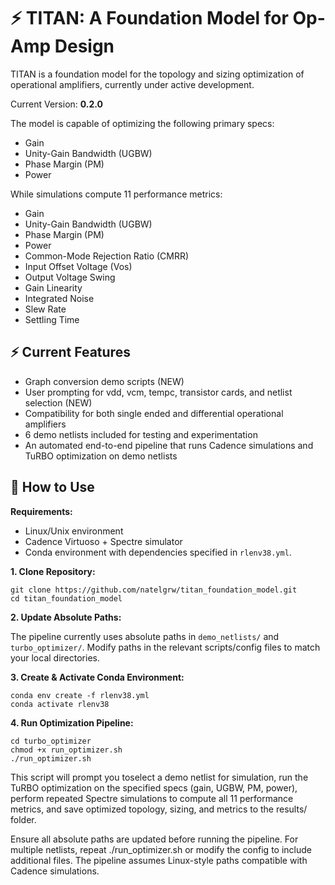# ⚡ TITAN: A Foundation Model for Op-Amp Design

TITAN is a foundation model for the topology and sizing optimization of operational amplifiers, currently under active development.

Current Version: **0.2.0**

The model is capable of optimizing the following primary specs:  

- Gain  
- Unity-Gain Bandwidth (UGBW)  
- Phase Margin (PM)  
- Power  

While simulations compute 11 performance metrics:  

- Gain  
- Unity-Gain Bandwidth (UGBW)
- Phase Margin (PM)  
- Power  
- Common-Mode Rejection Ratio (CMRR)  
- Input Offset Voltage (Vos)  
- Output Voltage Swing  
- Gain Linearity  
- Integrated Noise  
- Slew Rate  
- Settling Time  

## ⚡ Current Features

- Graph conversion demo scripts (NEW)
- User prompting for vdd, vcm, tempc, transistor cards, and netlist selection (NEW)
- Compatibility for both single ended and differential operational amplifiers
- 6 demo netlists included for testing and experimentation
- An automated end-to-end pipeline that runs Cadence simulations and TuRBO optimization on demo netlists

## 📖 How to Use

**Requirements:** 
- Linux/Unix environment
- Cadence Virtuoso + Spectre simulator
- Conda environment with dependencies specified in `rlenv38.yml`.  

**1. Clone Repository:**

  ```
  git clone https://github.com/natelgrw/titan_foundation_model.git
  cd titan_foundation_model
  ```

**2. Update Absolute Paths:**
   
   The pipeline currently uses absolute paths in `demo_netlists/` and `turbo_optimizer/`. Modify paths in the relevant scripts/config files to match your local directories.
   
**3. Create & Activate Conda Environment:**

  ```
  conda env create -f rlenv38.yml
  conda activate rlenv38
  ```

**4. Run Optimization Pipeline:**

  ```
  cd turbo_optimizer
  chmod +x run_optimizer.sh
  ./run_optimizer.sh
  ```
  
  This script will prompt you toselect a demo netlist for simulation, run the TuRBO optimization on the specified specs (gain, UGBW, PM, power), perform repeated Spectre simulations to compute all 11 performance metrics, and save optimized topology, sizing, and metrics to the results/ folder.
  
  Ensure all absolute paths are updated before running the pipeline. For multiple netlists, repeat ./run_optimizer.sh or modify the config to include additional files. The pipeline assumes Linux-style paths compatible with Cadence simulations.